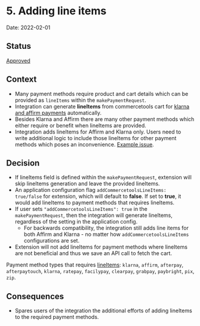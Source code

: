 # 5. Adding line items

Date: 2022-02-01

## Status

[Approved](https://github.com/commercetools/commercetools-adyen-integration/pull/918)

## Context

- Many payment methods require product and cart details which can be provided as `lineItems` within the `makePaymentRequest`.
- Integration can generate **lineItems** from commercetools cart for [klarna and affirm payments](https://github.com/commercetools/commercetools-adyen-integration/blob/v9.6.0/extension/docs/WebComponentsIntegrationGuide.md#klarna-payment-and-affirm-payment) automatically.
- Besides Klarna and Affirm there are many other payment methods which either require or benefit when lineItems are provided.
- Integration adds lineItems for Affirm and Klarna only. Users need to write additional logic to include those lineItems for other payment methods which poses an inconvenience. [Example issue](https://github.com/commercetools/commercetools-adyen-integration/issues/728).

## Decision

- If lineItems field is defined within the `makePaymentRequest`, extension will skip lineItems generation and leave the provided lineItems.
- An application configuration flag `addCommercetoolsLineItems: true/false` for extension, which will default to **false**. If set to **true**, it would add lineItems to payment methods that requires lineItems.
- If user sets `"addCommercetoolsLineItems": true` in the `makePaymentRequest`, then the integration will generate lineItems, regardless of the setting in the application config.
    - For backwards compatibility, the integration still adds line items for both Affirm and Klarna - no matter how `addCommercetoolsLineItems` configurations are set.
- Extension will not add lineItems for payment methods where lineItems are not beneficial and thus we save an API call to fetch the cart.

Payment method types that requires [lineItems](https://docs.adyen.com/api-explorer/#/CheckoutService/latest/payments__reqParam_lineItems): 
`klarna`, `affirm`, `afterpay`, `afterpaytouch`, `klarna`, `ratepay`, `facilypay`, `clearpay`, `grabpay`, `paybright`, `pix`, `zip`.

## Consequences

- Spares users of the integration the additional efforts of adding lineItems to the required payment methods.
